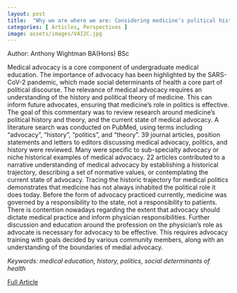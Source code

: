 ```yaml
---
layout: post
title:  "Why we are where we are: Considering medicine’s political history and theory"
categories: [ Articles, Perspectives ]
image: assets/images/V4I2C.jpg
---
```


Author: Anthony Wightman BA(Hons) BSc

Medical advocacy is a core component of undergraduate medical education. The importance of advocacy has been highlighted by the SARS-CoV-2 pandemic, which made social determinants of health a core part of political discourse. The relevance of medical advocacy requires an understanding of the history and political theory of medicine. This can inform future advocates, ensuring that medicine’s role in politics is effective. The goal of this commentary was to review research around medicine’s political history and theory, and the current state of medical advocacy. A literature search was conducted on PubMed, using terms including “advocacy”, “history”, “politics”, and “theory”. 39 journal articles, position statements and letters to editors discussing medical advocacy, politics, and history were reviewed. Many were specific to sub-specialty advocacy or niche historical examples of medical advocacy. 22 articles contributed to a narrative understanding of medical advocacy by establishing a historical trajectory, describing a set of normative values, or contemplating the current state of advocacy. Tracing the historic trajectory for medical politics demonstrates that medicine has not always inhabited the political role it does today. Before the form of advocacy practiced currently, medicine was governed by a responsibility to the state, not a responsibility to patients. There is contention nowadays regarding the extent that advocacy should dictate medical practice and inform physician responsibilities. Further discussion and education around the profession on the physician’s role as advocate is necessary for advocacy to be effective. This requires advocacy training with goals decided by various community members, along with an understanding of the boundaries of medial advocacy.

_Keywords: medical education, history, politics, social determinants of health_

<a href = "/assets/documents/V4I2/V4I2A8.pdf"> Full Article </a>